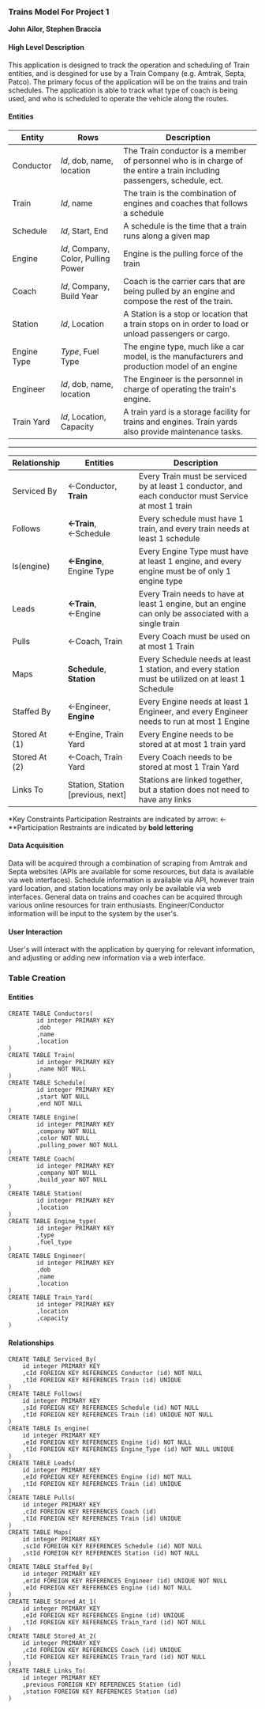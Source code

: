 ### Trains Model For Project 1
**John Ailor, Stephen Braccia**

#### High Level Description
This application is designed to track the operation and scheduling of Train entities, and is desgined for use by a Train Company (e.g. Amtrak, Septa, Patco). The primary focus of the application will be on the trains and train schedules. The application is able to track what type of coach is being used, and who is scheduled to operate the vehicle along the routes.

#### Entities

| Entity | Rows | Description |
|-----|-----|--------|
| Conductor | *Id*, dob, name, location | The Train conductor is a member of personnel who is in charge of the entire a train including passengers, schedule, ect.|
| Train | *Id*, name | The train is the combination of engines and coaches that follows a schedule |
| Schedule | *Id*, Start, End | A schedule is the time that a train runs along a given map |
| Engine | *Id*, Company, Color, Pulling Power | Engine is the pulling force of the train |
| Coach | *Id*, Company, Build Year | Coach is the carrier cars that are being pulled by an engine and compose the rest of the train. 
| Station | *Id*, Location | A Station is a stop or location that a train stops on in order to load or unload passengers or cargo. 
| Engine Type | *Type*, Fuel Type | The engine type, much like a car model, is the manufacturers and production model of an engine | 
| Engineer | *Id*, dob, name, location | The Engineer is the personnel in charge of operating the train's engine. |
| Train Yard | *Id*, Location, Capacity | A train yard is a storage facility for trains and engines. Train yards also provide maintenance tasks. | 

---

| Relationship | Entities | Description |
|-----|-----|--------|
| Serviced By | ←Conductor, **Train** | Every Train must be serviced by at least 1 conductor, and each conductor must Service at most 1 train |
| Follows | **←Train**, ←Schedule | Every schedule must have 1 train, and every train needs at least 1 schedule | 
| Is(engine) | **←Engine**, Engine Type | Every Engine Type must have at least 1 engine, and every engine must be of only 1 engine type |
| Leads | **←Train**, ←Engine | Every Train needs to have at least 1 engine, but an engine can only be associated with a single train |
| Pulls | ←Coach, Train | Every Coach must be used on at most 1 Train | 
| Maps | **Schedule**, **Station** | Every Schedule needs at least 1 station, and every station must be utilized on at least 1 Schedule |
| Staffed By | ←Engineer, **Engine** | Every Engine needs at least 1 Engineer, and every Engineer needs to run at most 1 Engine |
| Stored At (1) | ←Engine, Train Yard | Every Engine needs to be stored at at most 1 train yard |
| Stored At (2) | ←Coach, Train Yard | Every Coach needs to be stored at most 1 Train Yard |  
| Links To | Station, Station [previous, next] | Stations are linked together, but a station does not need to have any links | 

*Key Constraints Participation Restraints are indicated by arrow: ←
*\*Participation Restraints  are indicated by **bold lettering**

#### Data Acquisition 
Data will be acquired through a combination of scraping from Amtrak and Septa websites (APIs are available for some resources, but data is available via web interfaces). Schedule information is available via API, however train yard location, and station locations may only be available via web interfaces. General data on trains and coaches can be acquired through various online resources for train enthusiasts. Engineer/Conductor information will be input to the system by the user's.

#### User Interaction
User's will interact with the application by querying for relevant information, and adjusting or adding new information via a web interface. 

### Table Creation

#### Entities 

	CREATE TABLE Conductors(
			id integer PRIMARY KEY 
			,dob
			,name
			,location
	)
	CREATE TABLE Train(
			id integer PRIMARY KEY 
			,name NOT NULL
	)
	CREATE TABLE Schedule(
			id integer PRIMARY KEY 
			,start NOT NULL
			,end NOT NULL
	)
	CREATE TABLE Engine(
			id integer PRIMARY KEY 
			,company NOT NULL
			,color NOT NULL
			,pulling_power NOT NULL
	)
	CREATE TABLE Coach(
			id integer PRIMARY KEY 
			,company NOT NULL
			,build_year NOT NULL
	)
	CREATE TABLE Station(
			id integer PRIMARY KEY 
			,location
	)
	CREATE TABLE Engine_type(
			id integer PRIMARY KEY 
			,type
			,fuel_type
	)
	CREATE TABLE Engineer(
			id integer PRIMARY KEY 
			,dob
			,name
			,location
	)
	CREATE TABLE Train_Yard(
			id integer PRIMARY KEY 
			,location
			,capacity
	)

#### Relationships
	CREATE TABLE Serviced_By(
		id integer PRIMARY KEY 
		,cId FOREIGN KEY REFERENCES Conductor (id) NOT NULL
		,tId FOREIGN KEY REFERENCES Train (id) UNIQUE
	)
	CREATE TABLE Follows(
		id integer PRIMARY KEY 
		,sId FOREIGN KEY REFERENCES Schedule (id) NOT NULL
		,tId FOREIGN KEY REFERENCES Train (id) UNIQUE NOT NULL
	)
	CREATE TABLE Is_engine(
		id integer PRIMARY KEY 
		,eId FOREIGN KEY REFERENCES Engine (id) NOT NULL
		,tId FOREIGN KEY REFERENCES Engine_Type (id) NOT NULL UNIQUE
	)
	CREATE TABLE Leads(
		id integer PRIMARY KEY 
		,eId FOREIGN KEY REFERENCES Engine (id) NOT NULL
		,tId FOREIGN KEY REFERENCES Train (id) UNIQUE
	)
	CREATE TABLE Pulls(
		id integer PRIMARY KEY 
		,cId FOREIGN KEY REFERENCES Coach (id)
		,tId FOREIGN KEY REFERENCES Train (id) UNIQUE
	)
	CREATE TABLE Maps(
		id integer PRIMARY KEY 
		,scId FOREIGN KEY REFERENCES Schedule (id) NOT NULL
		,stId FOREIGN KEY REFERENCES Station (id) NOT NULL
	)
	CREATE TABLE Staffed_By(
		id integer PRIMARY KEY 
		,erId FOREIGN KEY REFERENCES Engineer (id) UNIQUE NOT NULL
		,eId FOREIGN KEY REFERENCES Engine (id) NOT NULL
	)
	CREATE TABLE Stored_At_1(
		id integer PRIMARY KEY 
		,eId FOREIGN KEY REFERENCES Engine (id) UNIQUE
		,tId FOREIGN KEY REFERENCES Train_Yard (id) NOT NULL
	)
	CREATE TABLE Stored_At_2(
		id integer PRIMARY KEY 
		,cId FOREIGN KEY REFERENCES Coach (id) UNIQUE
		,tId FOREIGN KEY REFERENCES Train_Yard (id) NOT NULL
	)
	CREATE TABLE Links_To(
		id integer PRIMARY KEY 
		,previous FOREIGN KEY REFERENCES Station (id)
		,station FOREIGN KEY REFERENCES Station (id)
	)